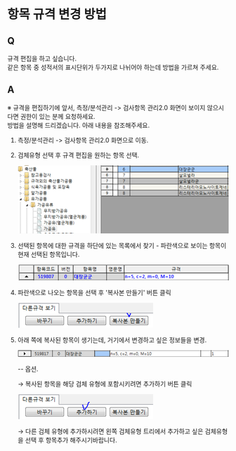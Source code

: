 # 항목 규격 변경 방법

## Q

규격 편집을 하고 싶습니다.  
같은 항목 중 성적서의 표시단위가 두가지로 나뉘어야 하는데 방법을 가르쳐 주세요.

## A

※ 규격을 편집하기에 앞서, 측정/분석관리 -&gt; 검사항목 관리2.0 화면이 보이지 않으시다면 권한이 있는 분께 요청하세요.  
방법을 설명해 드리겠습니다. 아래 내용을 참조해주세요.

1. 측정/분석관리 -&gt; 검사항목 관리2.0 화면으로 이동.  
2. 검체유형 선택 후 규격 편집을 원하는 항목 선택.  

   ![](../.gitbook/assets/01-_%20%283%29.png)

3. 선택된 항목에 대한 규격을 하단에 있는 목록에서 찾기 - 파란색으로 보이는 항목이 현재 선택된 항목입니다.  

   ![](../.gitbook/assets/02%20%283%29.png)

4. 파란색으로 나오는 항목을 선택 후 '복사본 만들기' 버튼 클릭  

   ![](../.gitbook/assets/03%20%281%29.png)

5. 아래 쪽에 복사된 항목이 생기는데, 거기에서 변경하고 싶은 정보들을 변경.  

   ![](../.gitbook/assets/04-_-_%20%284%29.png)

   -- 옵션.  

   → 복사된 항목을 해당 검체 유형에 포함시키려면 추가하기 버튼 클릭  

   ![](../.gitbook/assets/05-_%20%282%29.png)

   → 다른 검체 유형에 추가하시려면 왼쪽 검체유형 트리에서 추가하고 싶은 검체유형을 선택 후 항목추가 해주시기바랍니다.

